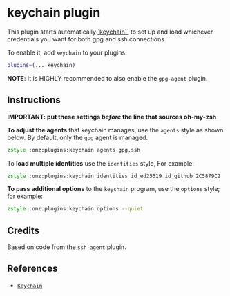 # keychain plugin

This plugin starts automatically [`keychain``](https://www.funtoo.org/Keychain)
to set up and load whichever credentials you want for both gpg and ssh
connections.

To enable it, add `keychain` to your plugins:

```zsh
plugins=(... keychain)
```

**NOTE**: It is HIGHLY recommended to also enable the `gpg-agent` plugin.

## Instructions

**IMPORTANT: put these settings _before_ the line that sources oh-my-zsh**

**To adjust the agents** that keychain manages, use the `agents` style as shown
below. By default, only the `gpg` agent is managed.

```zsh
zstyle :omz:plugins:keychain agents gpg,ssh
```

To **load multiple identities** use the `identities` style, For example:

```zsh
zstyle :omz:plugins:keychain identities id_ed25519 id_github 2C5879C2
```

**To pass additional options** to the `keychain` program, use the `options`
style; for example:

```zsh
zstyle :omz:plugins:keychain options --quiet
```

## Credits

Based on code from the `ssh-agent` plugin.

## References

-   [`Keychain`](https://www.funtoo.org/Keychain)
